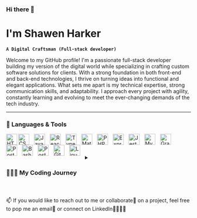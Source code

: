 ### Hi there 👋

# I'm Shawen Harker

**`A Digital Craftsman (Full-stack developer)`**

Welcome to my GitHub profile! I'm a passionate full-stack developer building my version of the digital world while specializing in crafting custom software solutions for clients. With a strong foundation in both front-end and back-end technologies, I thrive on turning ideas into functional and elegant applications. What sets me apart is my technical expertise, strong communication skills, and adaptability. I approach every project with agility, constantly learning and evolving to meet the ever-changing demands of the tech industry.
___

### 🧰 Languages & Tools
<img align="left" alt="HTML" width="30px" style="padding-right:10px," src="https://cdn.jsdelivr.net/gh/devicons/devicon@latest/icons/html5/html5-original.svg" />
<img align="left" alt="CSS" width="30px" style="padding-right:10px;" src="https://cdn.jsdelivr.net/gh/devicons/devicon@latest/icons/css3/css3-original.svg" />
<img align="left" alt="Javasript" width="30px" style="padding-right:10px;" src="https://cdn.jsdelivr.net/gh/devicons/devicon@latest/icons/javascript/javascript-original.svg" />
<img align="left" alt="React" width="30px" style="padding-right:10px;" src="https://cdn.jsdelivr.net/gh/devicons/devicon@latest/icons/react/react-original.svg" />
<img align="left" alt="Typescript" width="30px" style="padding-right:10px;" src="https://cdn.jsdelivr.net/gh/devicons/devicon@latest/icons/typescript/typescript-plain.svg" />
<img align="left" alt="MaterialUI" width="30px" style="padding-right:10px;" src="https://cdn.jsdelivr.net/gh/devicons/devicon@latest/icons/materialui/materialui-original.svg" />
<img align="left" alt="PHP" width="30px" style="padding-right:10px;" src="https://cdn.jsdelivr.net/gh/devicons/devicon@latest/icons/php/php-original.svg" />
<img align="left" alt="Express" width="30px" style="padding-right:10px;" src="https://cdn.jsdelivr.net/gh/devicons/devicon@latest/icons/express/express-original.svg" />
<img align="left" alt="Jest" width="30px" style="padding-right:10px;" src="https://cdn.jsdelivr.net/gh/devicons/devicon@latest/icons/jest/jest-plain.svg" />
<img align="left" alt="MySQL" width="30px" style="padding-right:10px;" src="https://cdn.jsdelivr.net/gh/devicons/devicon@latest/icons/mysql/mysql-original.svg" />
<img align="left" alt="GraphQL" width="30px" style="padding-right:10px;" src="https://cdn.jsdelivr.net/gh/devicons/devicon@latest/icons/graphql/graphql-plain.svg" />
<img align="left" alt="PostgreSQL" width="30px" style="padding-right:10px;" src="https://cdn.jsdelivr.net/gh/devicons/devicon@latest/icons/postgresql/postgresql-original.svg" />
<img align="left" alt="Bash" width="30px" style="padding-right:10px;" src="https://cdn.jsdelivr.net/gh/devicons/devicon@latest/icons/bash/bash-plain.svg" />
<img align="left" alt="Postman" width="30px" style="padding-right:10px;" src="https://cdn.jsdelivr.net/gh/devicons/devicon@latest/icons/postman/postman-original.svg" />
<img align="left" alt="Git" width="30px" style="padding-right:10px;" src="https://cdn.jsdelivr.net/gh/devicons/devicon@latest/icons/git/git-original.svg" />
<img align="left" alt="Linux" width="30px" style="padding-right:10px;" src="https://cdn.jsdelivr.net/gh/devicons/devicon@latest/icons/linux/linux-original.svg" />
<br>

#
<details>
          <summary><h3>👨🏻‍🎓 My Coding Journey</h3></summary>
          My coding journey started in 2020, propelled by an insatiable hunger for knowledge and an innate desire to challenge myself. I navigated a labyrinth of coding tutorials, driven by an unwavering passion for growth🌱. It wasn't until I stumbled upon Code Your Future (CYF) that my path became clearer. Completing their full-stack web developer course in October 2021 marked a significant milestone in my journey👨🏻‍🎓.

Transitioning from a 14-year tenure in the print media industry to my first role as a graduate developer in April 2023 was a monumental leap 😁. While at CYF, I delved deep into the intricacies of the web, learning and building my skills in technologies like Git, HTML, CSS, JavaScript, React, Node.js, Express, and PostgreSQL. Collaborating on the development of Pitch Pow, an MVP for the Center of Entrepreneurship & Innovations at the University of the Western Cape, served as a testament to my newfound skills. While my focus initially gravitated towards backend development, I seized every opportunity to broaden my horizons🌅.

Post-graduation, my journey of self-improvement continued unabated. Embracing MySQL, React Native, Astro, and Apollo GraphQL, I embarked on a relentless pursuit of knowledge. 🔭 Currently immersed in mastering PHP/Laravel and MongoDB, I relish the incremental growth that accompanies each new skill acquired🌱. A foray into Figma provided invaluable insights into the realm of UX/UI design, enhancing my holistic understanding of development.

As an ardent advocate of OpenAI's transformative potential, I've witnessed firsthand its ability to enhance productivity in my daily endeavours. With a clear vision of my trajectory, my goal over the next five years is to ascend to the ranks of a mid-senior full-stack developer. My journey is characterized by perpetual growth, fueled by an unyielding commitment to excellence.
</details>

#
📫 If you would like to reach out to me or collaborate👯 on a project, feel free to pop me an email📩 or connect on LinkedIn🫱🏻‍🫲🏻

<!--
<img align="left" alt="Tailwind" width="30px" style="padding-right:10px;" src="https://cdn.jsdelivr.net/gh/devicons/devicon@latest/icons/tailwindcss/tailwindcss-original.svg" />
<img align="left" alt="Bootstrap" width="30px" style="padding-right:10px;" src="https://cdn.jsdelivr.net/gh/devicons/devicon@latest/icons/bootstrap/bootstrap-original.svg" />
<img align="left" alt="MongoDB" width="30px" style="padding-right:10px;" src="https://cdn.jsdelivr.net/gh/devicons/devicon@latest/icons/mongodb/mongodb-original.svg" />
<img align="left" alt="Astro" width="30px" style="padding-right:10px;" src="https://cdn.jsdelivr.net/gh/devicons/devicon@latest/icons/astro/astro-original.svg" />
<img align="left" alt="GitHub" width="30px" style="padding-right:10px;" src="https://cdn.jsdelivr.net/gh/devicons/devicon@latest/icons/github/github-original.svg" />
<img align="left" alt="NPM" width="30px" style="padding-right:10px;" src="https://cdn.jsdelivr.net/gh/devicons/devicon@latest/icons/npm/npm-original-wordmark.svg" />
-->
